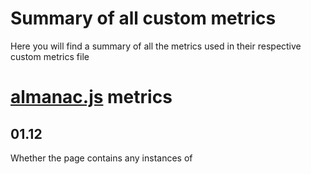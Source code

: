 # Summary of all custom metrics

Here you will find a summary of all the metrics used in their respective custom metrics file

# [almanac.js](https://github.com/HTTPArchive/legacy.httparchive.org/blob/master/custom_metrics/almanac.js) metrics

## 01.12
Whether the page contains any instances of <script type=module>.

`1` if true, `0` if false

## 01.13
Whether the page contains any instances of  <script nomodule>

`1` if true, `0` if false

## link-nodes
A JSON array of <link> nodes used in the <head> element.

Example response:

```json
{
  "total": 28,
  "nodes": [
    {
      "tagName": "link",
      "rel": "stylesheet",
      "href": "/static/css/normalize.css?v=112272e51c80ffe5bd01becd2ce7d656"
    },
    {
      "tagName": "link",
      "rel": "preload",
      "href": "/static/css/normalize.css?v=112272e51c80ffe5bd01becd2ce7d656",
      "as": "style"
    },
    ...
  ],
  "attribute_usage_count": {
    "rel": 28,
    "href": 28,
    "as": 8,
    "type": 5,
    "crossorigin": 5,
    "hreflang": 14
  }
}
```

## priority-hints
A JSON array of prioritized nodes and their key/value attributes. Checks for the `importance` attribute in `<link>` `<img>` `<script>` or `<iframe>`.

Example response:

```json
{
  "total": 28,
  "nodes": [
    {
      "tagName": "link",
      "rel": "...",
      "href": "...",
      "importance": "low",
    },
    {
      "tagName": "img",
      "href": "...",
      "importance": "low",
    },
    ...
  ],
  "attribute_usage_count": {
    "rel": 28,
    "href": 28,
    "as": 8,
    "type": 5,
    "importance": 32
  }
}
```

## meta-nodes
A JSON array of `<meta>` nodes within the `<head>` element.

Example response:

```json
"meta-nodes": {
  "total": 16,
  "nodes": [
    {
      "tagName": "meta",
      "charset": "UTF-8"
    },
    {
      "tagName": "meta",
      "name": "viewport",
      "content": "width=device-width, initial-scale=1"
    },
    {
      "tagName": "meta",
      "name": "description",
      "content": "The Web Almanac is an annual state of the web report combining the expertise of the web community with the data and trends of the HTTP Archive."
    },
    ...
  ],
  "attribute_usage_count": {
    "charset": 1,
    "name": 8,
    "content": 15,
    "property": 7
  }
}
```

## 10.5

*DEPRECATED*. [See wpt_bodies.js](https://github.com/HTTPArchive/legacy.httparchive.org/blob/master/custom_metrics/wpt_bodies.js)

Extracts schema.org elements and finds all @context and @type usage.

Example response:

```json
[
  "WebPage",
  "ImageObject",
  "Organization",
  "Person",
  "schema.org/Article",
  "ListItem",
  "schema.org/BreadcrumbList"
]
```

## seo-anchor-elements

*DEPRECATED*. [See wpt_bodies.js](https://github.com/HTTPArchive/legacy.httparchive.org/blob/master/custom_metrics/wpt_bodies.js)

Finds the total number of internal, external and hash links.

We also count `earlyHash` and `navigateHash`. If a hash link is found within the first three `<a>` elements, we also count it as a `earlyHash`. This is primarily used to discover skip links. Otherwise the has link is counted as a `navigateHash`

Example response:

```json
{
  "internal": 108,
  "external": 12,
  "hash": 1,
  "navigateHash": 0,
  "earlyHash": 1
}
```

## seo-titles

Counts the total number of `h1`, `h2`, `h3` and `h4` elements. And the total number of words used in each (split by a space). If none exist, the value for both `titleWords` and `titleElements` is `-1`

Example response:

```json
{
  "titleWords": 15,
  "titleElements": 6
}
```

## seo-words
Counts the total number of textual elements, and words are on the page. All `script` and and `style` elements are excluded. If an element is found to contain under 3 words, it is skipped over as well.

Example response:

```json
{
  "wordsCount": 391,
  "wordElements": 36
}
```

## input_elements
Captures all the `<input>` and `<select>` elements on the page.

Example response:

```json
{
  "total": 6,
  "nodes": [
    {
      "tagName": "select",
      "id": "table-of-contents-switcher-mobile"
    },
    {
      "tagName": "select",
      "id": "year-switcher-mobile"
    },
    {
      "tagName": "select",
      "id": "language-switcher-mobile"
    },
    {
      "tagName": "select",
      "id": "table-of-contents-switcher-mobile-footer"
    },
    {
      "tagName": "select",
      "id": "year-switcher-mobile-footer"
    },
    {
      "tagName": "select",
      "id": "language-switcher-mobile-footer"
    }
  ],
  "attribute_usage_count": {
    "id": 6,
    "data-label": 2
  }
}
```

## link_protocols_used

Lists all of the different protocols used in `<a href>` elements, along with their frequency

Example response:

```json
{
  "https": 2,
  "http": 1,
  "tel": 1,
  "javascript": 1
}
```

## 06.47
Detects if the first child of `<head>` is a Google Fonts `<link>`. `1` if true, `0` if false.

## 08.39
Counts the number of `<link>` and `<script>` elements using the subresource integrity attribute.

Example response:

```json
{
  "link": 3,
  "script": 0
}
```

## 09.27
A JSON array of nodes with a tabindex and their key/value attributes.

To save space, only the `tagName` and `tabindex` are reported for each node. `attribute_usage_count` can be used to see how many times each attribute was used.

Example response:

```json
{
  "total": 150,
  "nodes": [
    {
      "tagName": "a",
      "tabindex": "0"
    },
    {
      "tagName": "a",
      "tabindex": "0"
    },
    {
      "tagName": "select",
      "tabindex": "0"
    },
    {
      "tagName": "a",
      "tabindex": "-1"
    },
    ...
  ],
  "attribute_usage_count": {
    "id": 13,
    "tabindex": 150,
    "class": 148,
    "aria-describedby": 2,
    "data-nav-digest": 1,
    "data-nav-selected": 1,
    "name": 2,
    "style": 5,
    "title": 43,
    "type": 2,
    "value": 2,
    "autocomplete": 1,
    "placeholder": 1,
    "dir": 1,
    "aria-label": 21,
    "href": 50,
    "data-nav-ref": 1,
    "data-nav-role": 1,
    "data-ux-jq-mouseenter": 3,
    "data-csa-c-type": 31,
    "data-csa-c-slot-id": 31,
    "data-csa-c-content-id": 30,
    "data-csa-c-id": 31,
    "aria-disabled": 4,
    "aria-hidden": 15,
    "data-elementid": 2,
    "playsinline": 1,
    "role": 90,
    "lang": 1,
    "aria-valuenow": 2,
    "aria-valuemin": 2,
    "aria-valuemax": 2,
    "aria-live": 1,
    "aria-valuetext": 1,
    "aria-checked": 1,
    "data-testid": 1,
    "data-id": 83
  }
}
```

## icon_only_clickables

Counts the number of `<a>` or `<button>` elements only containing an icon. Clickables containing 1-char text are also assumed to be icons.

The response is an integer of how many were on the site. `0` if none.

## amp-plugin

A string containing the entire `content` property of the meta elements matching `<meta name="generator" content="AMP Plugin...">`. If this `<meta>` tag was not detected, this value is `null`

## inline_svg_stats
The total number of `<svg>`'s used, their combined content length, and all the attributes used on the `<svg>` elements (not any of their child elements).

Example response:

```json
{
  "total": 1,
  "content_lengths": [
    944
  ],
  "attribute_usage_count": {
    "width": 1,
    "height": 1,
    "viewbox": 1,
    "version": 1,
    "xmlns": 1,
    "xmlns:xlink": 1,
    "data-testid": 1,
    "role": 1,
    "aria-labelledby": 1
  }
}
```

## images

Stats of `<img>`, `<source>` and `<picture>` elements.

*Note:* In `alt_lengths`, -1 is used to represent images with no alt tag at all. Empty alt tags have a value of 0

Example response:

```json
{
  "pictures": {
    "total": 0,
    "nodes": [],
    "attribute_usage_count": {}
  },
  "imgs": {
    "total": 217,
    "nodes": [
      {
        "tagName": "img"
      },
      {
        "tagName": "img"
      },
      {
        "tagName": "img"
      },
      {
        "tagName": "img"
      },
      ...
    ],
    "attribute_usage_count": {
      "src": 216,
      "style": 2,
      "alt": 215,
      "height": 155,
      "width": 6,
      "data-a-hires": 213,
      "class": 194,
      "id": 1,
      "data-bind": 1
    }
  },
  "sources": {
    "total": 0,
    "nodes": [],
    "attribute_usage_count": {}
  },
  "total_with_srcset": 0,
  "total_with_sizes": 0,
  "total_pictures_with_img": 0,
  "sizes_values": [],
  "loading_values": [],
  "alt_lengths": [
    0,
    76,
    139,
    82,
    30,
    45,
    13,
    -1,
    -1,
    0,
    ...
  ]
}
```

## videos

Stats of `<video>` and `<track>` elements.

`total_with_track` contains the total number of `<video>` elements had at least one `<track>` element

Example response:

```json
{
  "total": 1,
  "nodes": [
    {
      "tagName": "video",
      "poster": "https://images-na.ssl-images-amazon.com/.../slate.jpg"
    }
  ],
  "attribute_usage_count": {
    "class": 1,
    "webkit-playsinline": 1,
    "playsinline": 1,
    "poster": 1,
    "src": 1
  },
  "total_with_track": 1,
  "tracks": {
    "total": 0,
    "nodes": [],
    "attribute_usage_count": {}
  }
}
```

## iframes

Stats about `<iframe>` elements

Example response:

```json
{
  "iframes": {
    "total": 1,
    "nodes": [
      {
        "tagName": "iframe",
        "id": "DAsis",
        "src": "//s.amazon-adsystem.com/...",
        "width": "1",
        "height": "1",
        "frameborder": "0",
        "marginwidth": "0",
        "marginheight": "0",
        "scrolling": "no",
        "o46fdkdxl": ""
      }
    ],
    "attribute_usage_count": {
      "id": 1,
      "src": 1,
      "width": 1,
      "height": 1,
      "frameborder": 1,
      "marginwidth": 1,
      "marginheight": 1,
      "scrolling": 1,
      "o46fdkdxl": 1
    }
  }
}
```

## scripts

Stats about `<script>` elements.

Example response:

```json
{
  "total": 8,
  "nodes": [
    {
      "tagName": "script",
      "type": "application/ld+json"
    },
    {
      "tagName": "script",
      "type": "application/ld+json"
    },
    {
      "tagName": "script",
      "nonce": ""
    },
    {
      "tagName": "script",
      "async": "",
      "src": "/static/js/almanac.js?v=a048e74d864cb071cf57bbec86f4cfdc"
    },
    {
      "tagName": "script",
      "defer": "",
      "src": "/static/js/send-web-vitals.js?v=f176ee2628e8a2a549a6f5f3e122ee22"
    },
    ...
  ],
  "attribute_usage_count": {
    "type": 2,
    "nonce": 2,
    "async": 2,
    "src": 4,
    "defer": 2
  }
}
```

## nodes_using_role

The total number of nodes using the `role` attribute, and how often each value of `role` was used

Example response:

```json
{
  "total": 269,
  "usage_and_count": {
    "navigation": 2,
    "search": 1,
    "button": 87,
    "main": 1,
    "list": 8,
    "listitem": 140,
    "presentation": 18,
    "region": 1,
    "slider": 2,
    "menu": 3,
    "menuitemradio": 1,
    "dialog": 1,
    "document": 1,
    "image": 1,
    "tooltip": 1,
    "complementary": 1
  }
}
```

## headings_order

What order the headings levels are on the page. Can be used to determine if there were heading levels skipped

Example response:

```json
[
  1,
  2,
  2,
  3,
  2,
  2
]
```

## shortcuts_stats

What `accesskey` or `aria-keyshortcuts` values are used.

Example response:

```json
{
  "total_with_aria_shortcut": 2,
  "total_with_accesskey": 1,
  "aria_shortcut_values": ["Alt+Shift+M", "Alt+Shift+B"],
  "accesskey_values": ["s"]
}
```

## attributes_used_on_elements

The attributes used across the entire page, and how many times each was used.

Example response:

```json
{
  "lang": 51,
  "charset": 1,
  "name": 8,
  "content": 15,
  "rel": 30,
  "href": 150,
  "as": 9,
  "type": 14,
  "crossorigin": 5,
  "property": 7,
  "hreflang": 15,
  "class": 171,
  "xmlns": 1,
  "width": 15,
  "height": 15,
  "display": 1,
  "id": 41,
  "viewBox": 9,
  "d": 9,
  "fill": 11,
  "fill-rule": 1,
  "clip-rule": 1,
  "cx": 2,
  "cy": 2,
  "r": 1,
  "stroke-width": 3,
  "stroke-miterlimit": 3,
  "stroke": 3,
  "rx": 1,
  "ry": 1,
  "aria-label": 10,
  "aria-expanded": 7,
  "data-event": 4,
  "data-label": 4,
  "aria-labelledby": 10,
  "data-open-text": 1,
  "data-close-text": 1,
  "for": 6,
  "selected": 6,
  "disabled": 4,
  "value": 88,
  "aria-hidden": 3,
  "role": 9,
  "xmlns:xlink": 9,
  "xlink:href": 9,
  "nonce": 2,
  "x": 1,
  "y": 1,
  "src": 9,
  "alt": 5,
  "loading": 4,
  "async": 2,
  "defer": 2
}
```

## body_node

The attributes used on the `<body>` node.

*Note: `tagName` is not an attribute used on the element, but what type of node the element is*

Example response:

```json
{
  "tagName": "body",
  "class": "year-2020"
}
```

## html_node

The attributes used on the `<html>` node.

*Note: `tagName` is not an attribute used on the element, but what type of node the element is*

Example response:

```json
{
  "tagName": "html",
  "lang": "en-us",
  "class": "...",
  "data-useragent": "...",
  "data-platform": "..."
}
```

## document_title

The `<title>` tag value and its length

Example response:

```json
{
  "value": "The 2020 Web Almanac",
  "length": 20
}
```

## length_of_h1s

An array containing the length of every `<h1>` on the page

Example response:

```json
[5, 12, 11]
```

# [Images.js](https://github.com/HTTPArchive/legacy.httparchive.org/blob/master/custom_metrics/Images.js) metrics

A JSON array of `<img>` elements on the page.

Sample response:

```
{
  "url": "https://placekitten.com/401/401",
  "width": 401,
  "height": 401,
  "naturalWidth": 401,
  "naturalHeight": 401,
  "loading": "lazy",
  "inViewport": true
}
```
